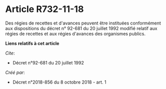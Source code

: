 # Article R732-11-18

Des régies de recettes et d'avances peuvent être instituées conformément aux dispositions du  décret n° 92-681 du 20 juillet
1992 modifié relatif aux régies de recettes et aux régies d'avances des organismes publics.

**Liens relatifs à cet article**

_Cite_:

  - Décret n°92-681 du 20 juillet 1992

_Créé par_:

  - Décret n°2018-856 du 8 octobre 2018 - art. 1

